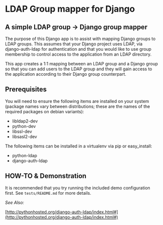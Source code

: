 LDAP Group mapper for Django
============================

A simple LDAP group -> Django group mapper
------------------------------------------

The purpose of this Django app is to assist with mapping Django groups to LDAP
groups. This assumes that your Django project uses LDAP, via django-auth-ldap
for authentication and that you would like to use group membership to control
access to the application from an LDAP directory.

This app creates a 1:1 mapping between an LDAP group and a Django group so that
you can add users to the LDAP group and they will gain access to the application
according to their Django group counterpart.


Prerequisites
-------------

You will need to ensure the following items are installed on your system
(package names vary between distributions; these are the names of the 
required packages on debian variants):

* libldap2-dev
* python-dev
* libssl-dev
* libsasl2-dev

The following items can be installed in a virtualenv via pip or easy_install:

* python-ldap
* django-auth-ldap


HOW-TO & Demonstration
----------------------

It is recommended that you try running the included demo configuration first.
See ``tests/README.md`` for more details.



_See Also:_

[http://pythonhosted.org/django-auth-ldap/index.html#](http://pythonhosted.org/django-auth-ldap/index.html#)
